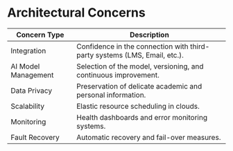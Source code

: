 # Architectural Concerns

| Concern Type        | Description                                                      |
|--------------------|------------------------------------------------------------------|
| Integration         | Confidence in the connection with third-party systems (LMS, Email, etc.). |
| AI Model Management | Selection of the model, versioning, and continuous improvement.  |
| Data Privacy        | Preservation of delicate academic and personal information.     |
| Scalability         | Elastic resource scheduling in clouds.                           |
| Monitoring          | Health dashboards and error monitoring systems.                  |
| Fault Recovery      | Automatic recovery and fail-over measures.                       |
